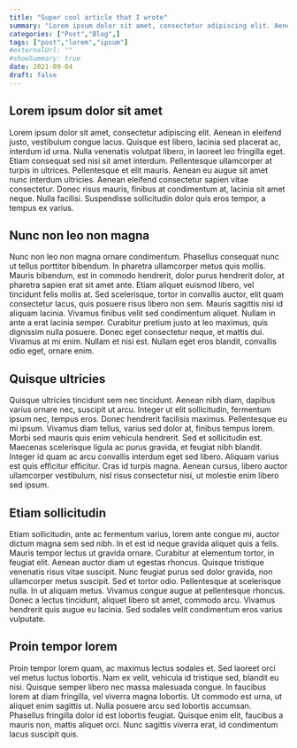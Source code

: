```yaml
---
title: "Super cool article that I wrote"
summary: "Lorem ipsum dolor sit amet, consectetur adipiscing elit. Aenean in eleifend justo, vestibulum congue lacus. Quisque est libero, lacinia sed placerat ac, interdum id urna."
categories: ["Post","Blog",]
tags: ["post","lorem","ipsum"]
#externalUrl: ""
#showSummary: true
date: 2021-09-04
draft: false
---
```


## Lorem ipsum dolor sit amet

Lorem ipsum dolor sit amet, consectetur adipiscing elit. Aenean in eleifend justo, vestibulum congue lacus. Quisque est
libero, lacinia sed placerat ac, interdum id urna. Nulla venenatis volutpat libero, in laoreet leo fringilla eget. Etiam
consequat sed nisi sit amet interdum. Pellentesque ullamcorper at turpis in ultrices. Pellentesque et elit mauris. Aenean
eu augue sit amet nunc interdum ultricies. Aenean eleifend consectetur sapien vitae consectetur. Donec risus mauris,
finibus at condimentum at, lacinia sit amet neque. Nulla facilisi. Suspendisse sollicitudin dolor quis eros tempor, a
tempus ex varius.

## Nunc non leo non magna

Nunc non leo non magna ornare condimentum. Phasellus consequat nunc ut tellus porttitor bibendum. In pharetra
ullamcorper metus quis mollis. Mauris bibendum, est in commodo hendrerit, dolor purus hendrerit dolor, at pharetra
sapien erat sit amet ante. Etiam aliquet euismod libero, vel tincidunt felis mollis at. Sed scelerisque, tortor in
convallis auctor, elit quam consectetur lacus, quis posuere risus libero non sem. Mauris sagittis nisi id aliquam
lacinia. Vivamus finibus velit sed condimentum aliquet. Nullam in ante a erat lacinia semper. Curabitur pretium justo
at leo maximus, quis dignissim nulla posuere. Donec eget consectetur neque, et mattis dui. Vivamus at mi enim. Nullam
et nisi est. Nullam eget eros blandit, convallis odio eget, ornare enim.

## Quisque ultricies

Quisque ultricies tincidunt sem nec tincidunt. Aenean nibh diam, dapibus varius ornare nec, suscipit ut arcu. Integer ut
elit sollicitudin, fermentum ipsum nec, tempus eros. Donec hendrerit facilisis maximus. Pellentesque eu mi ipsum.
Vivamus diam tellus, varius sed dolor at, finibus tempus lorem. Morbi sed mauris quis enim vehicula hendrerit. Sed et
sollicitudin est. Maecenas scelerisque ligula ac purus gravida, et feugiat nibh blandit. Integer id quam ac arcu
convallis interdum eget sed libero. Aliquam varius est quis efficitur efficitur. Cras id turpis magna. Aenean cursus,
libero auctor ullamcorper vestibulum, nisl risus consectetur nisi, ut molestie enim libero sed ipsum.

## Etiam sollicitudin

Etiam sollicitudin, ante ac fermentum varius, lorem ante congue mi, auctor dictum magna sem sed nibh. In et est id neque
gravida aliquet quis a felis. Mauris tempor lectus ut gravida ornare. Curabitur at elementum tortor, in feugiat elit.
Aenean auctor diam ut egestas rhoncus. Quisque tristique venenatis risus vitae suscipit. Nunc feugiat purus sed dolor
gravida, non ullamcorper metus suscipit. Sed et tortor odio. Pellentesque at scelerisque nulla. In ut aliquam metus.
Vivamus congue augue at pellentesque rhoncus. Donec a lectus tincidunt, aliquet libero sit amet, commodo arcu. Vivamus
hendrerit quis augue eu lacinia. Sed sodales velit condimentum eros varius vulputate.

## Proin tempor lorem

Proin tempor lorem quam, ac maximus lectus sodales et. Sed laoreet orci vel metus luctus lobortis. Nam ex velit, vehicula
id tristique sed, blandit eu nisi. Quisque semper libero nec massa malesuada congue. In faucibus lorem at diam
fringilla, vel viverra magna lobortis. Ut commodo est urna, ut aliquet enim sagittis ut. Nulla posuere arcu sed
lobortis accumsan. Phasellus fringilla dolor id est lobortis feugiat. Quisque enim elit, faucibus a mauris non, mattis
aliquet orci. Nunc sagittis viverra erat, id condimentum lacus suscipit quis.
